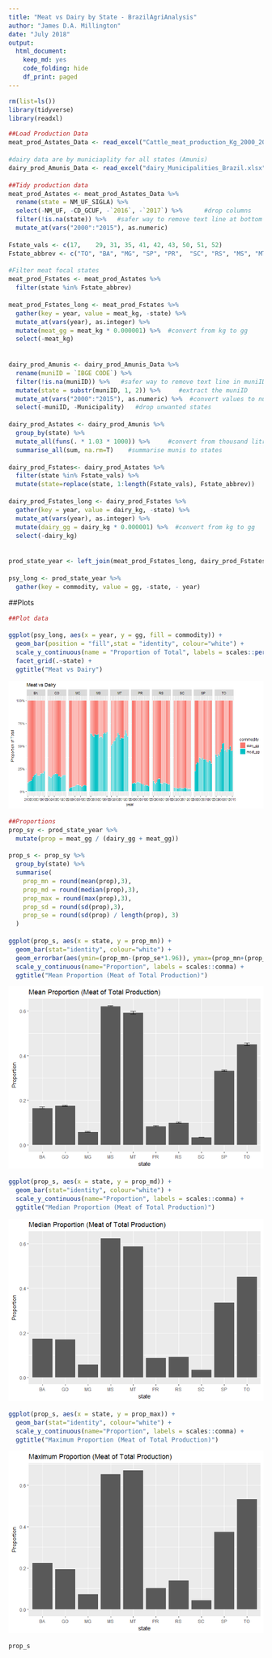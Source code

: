```yaml
---
title: "Meat vs Dairy by State - BrazilAgriAnalysis"
author: "James D.A. Millington"
date: "July 2018"
output: 
  html_document: 
    keep_md: yes
    code_folding: hide
    df_print: paged
---
```



```r
rm(list=ls())
library(tidyverse)
library(readxl)
```



```r
##Load Production Data
meat_prod_Astates_Data <- read_excel("Cattle_meat_production_Kg_2000_2017_all_states.xlsx", sheet = "Plan1", skip = 1)  #data for all states Astates

#dairy data are by municiaplity for all states (Amunis)
dairy_prod_Amunis_Data <- read_excel("dairy_Municipalities_Brazil.xlsx", sheet = "Tabela", skip = 1, na = c("", "-", "..."))

##Tidy production data
meat_prod_Astates <- meat_prod_Astates_Data %>%
  rename(state = NM_UF_SIGLA) %>%
  select(-NM_UF, -CD_GCUF, -`2016`, -`2017`) %>%      #drop columns
  filter(!is.na(state)) %>%   #safer way to remove text line at bottom of state column
  mutate_at(vars("2000":"2015"), as.numeric) 

Fstate_vals <- c(17,	29,	31,	35,	41,	42,	43,	50,	51,	52)
Fstate_abbrev <- c("TO", "BA", "MG", "SP", "PR",  "SC", "RS", "MS", "MT", "GO")

#Filter meat focal states
meat_prod_Fstates <- meat_prod_Astates %>%
  filter(state %in% Fstate_abbrev) 

meat_prod_Fstates_long <- meat_prod_Fstates %>%
  gather(key = year, value = meat_kg, -state) %>%
  mutate_at(vars(year), as.integer) %>%
  mutate(meat_gg = meat_kg * 0.000001) %>%  #convert from kg to gg
  select(-meat_kg)


dairy_prod_Amunis <- dairy_prod_Amunis_Data %>%
  rename(muniID = `IBGE CODE`) %>%
  filter(!is.na(muniID)) %>%   #safer way to remove text line in muniID 
  mutate(state = substr(muniID, 1, 2)) %>%     #extract the muniID
  mutate_at(vars("2000":"2015"), as.numeric) %>%  #convert values to numeric
  select(-muniID, -Municipality)   #drop unwanted states

dairy_prod_Astates <- dairy_prod_Amunis %>% 
  group_by(state) %>%  
  mutate_all(funs(. * 1.03 * 1000)) %>%     #convert from thousand litres to kgs
  summarise_all(sum, na.rm=T)    #summarise munis to states

dairy_prod_Fstates<- dairy_prod_Astates %>%
  filter(state %in% Fstate_vals) %>% 
  mutate(state=replace(state, 1:length(Fstate_vals), Fstate_abbrev))

dairy_prod_Fstates_long <- dairy_prod_Fstates %>%
  gather(key = year, value = dairy_kg, -state) %>%
  mutate_at(vars(year), as.integer) %>%
  mutate(dairy_gg = dairy_kg * 0.000001) %>%  #convert from kg to gg
  select(-dairy_kg)


prod_state_year <- left_join(meat_prod_Fstates_long, dairy_prod_Fstates_long, by = c("year", "state"))

psy_long <- prod_state_year %>%
  gather(key = commodity, value = gg, -state, - year)
```


##Plots

```r
##Plot data

ggplot(psy_long, aes(x = year, y = gg, fill = commodity)) + 
  geom_bar(position = "fill",stat = "identity", colour="white") +
  scale_y_continuous(name = "Proportion of Total", labels = scales::percent_format()) +
  facet_grid(.~state) +
  ggtitle("Meat vs Dairy")
```

![](MeatDairyProduction_files/figure-html/unnamed-chunk-3-1.png)<!-- -->



```r
##Proportions
prop_sy <- prod_state_year %>%
  mutate(prop = meat_gg / (dairy_gg + meat_gg))

prop_s <- prop_sy %>%
  group_by(state) %>%
  summarise(
    prop_mn = round(mean(prop),3),
    prop_md = round(median(prop),3),
    prop_max = round(max(prop),3),
    prop_sd = round(sd(prop),3),
    prop_se = round(sd(prop) / length(prop), 3)
  )

ggplot(prop_s, aes(x = state, y = prop_mn)) + 
  geom_bar(stat="identity", colour="white") +
  geom_errorbar(aes(ymin=(prop_mn-(prop_se*1.96)), ymax=(prop_mn+(prop_se*1.96))), width=0.25) +
  scale_y_continuous(name="Proportion", labels = scales::comma) +
  ggtitle("Mean Proportion (Meat of Total Production)")
```

![](MeatDairyProduction_files/figure-html/unnamed-chunk-4-1.png)<!-- -->

```r
ggplot(prop_s, aes(x = state, y = prop_md)) + 
  geom_bar(stat="identity", colour="white") +
  scale_y_continuous(name="Proportion", labels = scales::comma) +
  ggtitle("Median Proportion (Meat of Total Production)")
```

![](MeatDairyProduction_files/figure-html/unnamed-chunk-4-2.png)<!-- -->

```r
ggplot(prop_s, aes(x = state, y = prop_max)) + 
  geom_bar(stat="identity", colour="white") +
  scale_y_continuous(name="Proportion", labels = scales::comma) +
  ggtitle("Maximum Proportion (Meat of Total Production)")
```

![](MeatDairyProduction_files/figure-html/unnamed-chunk-4-3.png)<!-- -->

```r
prop_s
```

<div data-pagedtable="false">
  <script data-pagedtable-source type="application/json">
{"columns":[{"label":["state"],"name":[1],"type":["chr"],"align":["left"]},{"label":["prop_mn"],"name":[2],"type":["dbl"],"align":["right"]},{"label":["prop_md"],"name":[3],"type":["dbl"],"align":["right"]},{"label":["prop_max"],"name":[4],"type":["dbl"],"align":["right"]},{"label":["prop_sd"],"name":[5],"type":["dbl"],"align":["right"]},{"label":["prop_se"],"name":[6],"type":["dbl"],"align":["right"]}],"data":[{"1":"BA","2":"0.167","3":"0.175","4":"0.226","5":"0.039","6":"0.002"},{"1":"GO","2":"0.176","3":"0.173","4":"0.197","5":"0.014","6":"0.001"},{"1":"MG","2":"0.060","3":"0.060","4":"0.075","5":"0.011","6":"0.001"},{"1":"MS","2":"0.622","3":"0.626","4":"0.655","5":"0.020","6":"0.001"},{"1":"MT","2":"0.593","3":"0.590","4":"0.673","5":"0.043","6":"0.003"},{"1":"PR","2":"0.085","3":"0.088","4":"0.105","5":"0.014","6":"0.001"},{"1":"RS","2":"0.101","3":"0.093","4":"0.142","5":"0.021","6":"0.001"},{"1":"SC","2":"0.036","3":"0.035","4":"0.045","5":"0.005","6":"0.000"},{"1":"SP","2":"0.333","3":"0.337","4":"0.375","5":"0.036","6":"0.002"},{"1":"TO","2":"0.452","3":"0.453","4":"0.533","5":"0.042","6":"0.003"}],"options":{"columns":{"min":{},"max":[10]},"rows":{"min":[10],"max":[10]},"pages":{}}}
  </script>
</div>
